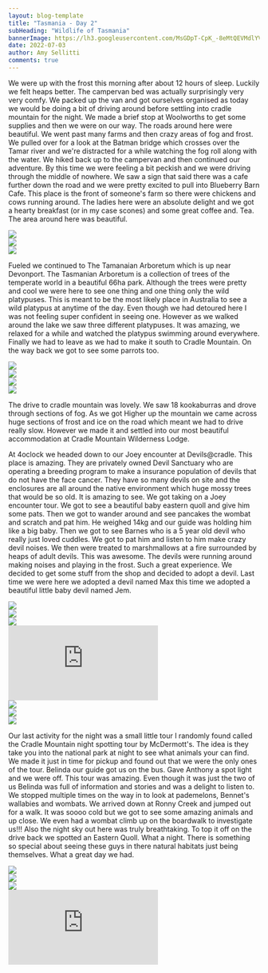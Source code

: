 ```yaml
---
layout: blog-template
title: "Tasmania - Day 2"
subHeading: "Wildlife of Tasmania"
bannerImage: https://lh3.googleusercontent.com/MsGDpT-CpK_-8eMtQEVMdlYVZk9eW0kacXZpfqpEBwRTfmUlLR35tEGDLvZQjAJY9FHxiHS1-GhkFTsOKr9jgPD84Y5MY5YpltcaJMP9tDc8WpA6CgejEGDiFe0GjatEPdfSflBvB2s=w2400
date: 2022-07-03
author: Amy Sellitti
comments: true
---
```


We were up with the frost this morning after about 12 hours of sleep. Luckily we felt heaps better. The campervan bed was actually surprisingly very very comfy.  We packed up the van and got ourselves organised as today we would be doing a bit of driving around before settling into cradle mountain for the night.  We made a brief stop at Woolworths to get some supplies and then we were on our way.
The roads around here were beautiful. We went past many farms and then crazy areas of fog and frost. We pulled over for a look at the Batman bridge which crosses over the Tamar river and we're distracted for a while watching the fog roll along with the water. We hiked back up to the campervan and then continued our adventure. By this time we were feeling a bit peckish and we were driving through the middle of nowhere. We saw a sign that said there was a cafe further down the road and we were pretty excited to pull into Blueberry Barn Cafe. This place is the front of someone's farm so there were chickens and cows running around. The ladies here were an absolute delight and we got a hearty breakfast (or in my case scones) and some great coffee and. Tea. The area around here was beautiful. 

<div class="center-image"><img src="https://lh3.googleusercontent.com/3k4XFfibyGd5w6lr7e2wWQbHzcbDbkzQTfGLWjcQtkc_KdJHTBc6VLE1blEp0wJrpFkHUSOIuJyWocnG_61smSbRov5ZiYIFP4_GJ-Kz3EAg9WXhY6ZPH9Gf9CuOTxDVVU133bOpQvo=w2400" /></div>
<div class="center-image"><img src="https://lh3.googleusercontent.com/tVe9JZqZikSz5frwKBB1CHdOTGOuKp71BUpPA2a-L-yYwfwTFRvMoOzqwtqb-p7AKuHw5NNCJXKRi-Oo3Z315bBwC_qRCtviVpHKCp3mOLVo7H1onOIO3ZkfjwVXFNS-bbYee3CT-bM=w2400" /></div>
<div class="center-image"><img src="https://lh3.googleusercontent.com/FXA1V9_SxL08YkLgVSbfAW7AfMtuPLmuYtgfBosYFtIf78nv1kiAeUmgxW25WlW2LHzEk6SHP7dTe4h-jrAUcHbY9L9EpM8TxrakuPD3fOz0A86WS8bwj83fyQBR3pDIMGQrw8vJ5Uw=w2400" /></div>


Fueled we continued to The Tamanaian Arboretum which is up near Devonport. The Tasmanian Arboretum is a collection of trees of the temperate world in a beautiful 66ha park. Although the trees were pretty and cool we were here to see one thing and one thing only the wild platypuses. This is meant to be the most likely place in Australia to see a wild platypus at anytime of the day. Even though we had detoured here I was not feeling super confident in seeing one. However as we walked around the lake we saw three different platypuses. It was amazing, we relaxed for a while and watched the platypus swimming around everywhere. Finally we had to leave as we had to make it south to Cradle Mountain. On the way back we got to see some parrots too.

<div class="center-image"><img src="https://lh3.googleusercontent.com/U7g4NQZFprloaJ64hk4rtYYJgpzlixJvviugsKK2dzN72szSomYepHub37LUG4R4FWo1NXcs71xWV0esVoj5I8yPks_YxLbtJ8ZQZaBJqjvdkMWgGgFwB9g2PbVn7j_-uNiLXbUTEzg=w2400" /></div>
<div class="center-image"><img src="https://lh3.googleusercontent.com/65F-bNaoKyIzai9nZtYoFsAB6xbEKHOAlH8i2dKUatv7DaukkdUuUaO53CIDjuMFLZG_UUnZy3fKMn2-00ylVBz4i5fT0G4L-6Hk9beMaZJX42EgCuUi4FnqRv47mavVf1o0YAnMD6o=w2400" /></div>
<div class="center-image"><img src="https://lh3.googleusercontent.com/6gh_b42Vt4tPY4agd9vH-hPJRjhnx3wZrcFT8qiqshlY1dQ-sxdVvOnSdJnxiMsRXMfxrsVulFQ2pK7DD9Qa760TyrtyQdAPwmqzIRwtM35S40L_jFL9tXTan4e9ZaSlgUHSBrF6rcw=w2400" /></div>
<div class="center-image"><img src="https://lh3.googleusercontent.com/UQIR2Avtj2YwM2BuLllccqnwOn5wR216glSMP8W-dwgUk3MEhthgam0S2hiDwHUEXjRKfMasJcgfSasNURsqZ29yAhoDIgY0kfHQA2hhRALsnh1LY97LXZtF1WszI8UKbAGKnv_274A=w2400" /></div>

The drive to cradle mountain was lovely. We saw 18 kookaburras and drove through sections of fog. As we got Higher up the mountain we came across huge sections of frost and ice on the road which meant we had to drive really slow. However we made it and settled into our most beautiful accommodation at Cradle Mountain Wilderness Lodge. 

At 4oclock we headed down to our Joey encounter at Devils@cradle. This place is amazing. They are privately owned Devil Sanctuary who are operating a breeding program to make a insurance population of devils that do not have the face cancer. They have so many devils on site and the enclosures are all around the native environment which huge mossy trees that would be so old. It is amazing to see. We got taking on a Joey encounter tour. We got to see a beautiful baby eastern quoll and give him some pats. Then we got to wander around and see pancakes the wombat and scratch and pat him. He weighed 14kg and our guide was holding him like a big baby. Then we got to see Barnes who is a 5 year old devil who really just loved cuddles. We got to pat him and listen to him make crazy devil noises. We then were treated to marshmallows at a fire surrounded by heaps of adult devils. This was awesome. The devils were running around making noises and playing in the frost. Such a great experience. We decided to get some stuff from the shop and decided to adopt a devil. Last time we were here we adopted a devil named Max this time we adopted a beautiful little baby devil named Jem.

<div class="center-image"><img src="https://lh3.googleusercontent.com/5A4Qk3gbu01vsfpY1RIEfhRjBJYavfk5iqesNsFPN3kTwE-uJqyu3fTzeGsQhqvktrd_JLwQd8880noiQanSGvSrlhBiIuPVVtW1ok3F_mz0b3yR3kBqX_P3jkl0irWRTM_Lf8nwbOo=w2400" /></div>
<div class="center-image"><img src="https://lh3.googleusercontent.com/v6tS1AEtIFglQ9O0X5TaI0xQ3HPCwRfirMMfbJmwQwGxqTpKuh5ieRcfuzsqKGvaWOpmKDhoLW_WJmAdgDzVLIjnF6v5alliPpwanMdt976xuzCrU73Bhc4VHLYySjLJEr8DWnzif_o=w2400" /></div>
<div class="center-image"><img src="https://lh3.googleusercontent.com/PxnaUGtJqKEJg5JLPjkWq4D9flnD20nTr1femqUL5dnqFQNQ1Be4j7wz7gblc2wljNV54PTFC3yewsiCa3qXxEQiGQryPF_hptNJNibxMXz7ejAYFcxfwYRRmeMd82CG6C-YI9-6b88=w2400" /></div>

<div class="center-video"><iframe src="https://youtube.com/embed/lvRV_jhHUvk" frameborder="0" allow="accelerometer; autoplay; encrypted-media; gyroscope; picture-in-picture" allowfullscreen></iframe></div>

<div class="center-image"><img src="https://lh3.googleusercontent.com/nl-1Nj7ndxx6X8hQMwY0sdUbfEYQf-KaPPT2AdHYFifz19XbwakyFYcHPj9h4DQhTex-njqyCgzbljbX-U24G8pr81qQnNHpd1yJ4KrTqTnqz3T_4XI7ifEHKzvk5ZJB9nOctaXLJbs=w2400" /></div>
<div class="center-image"><img src="https://lh3.googleusercontent.com/oXmTHviZ2puHIu65kbCaWQDUTOsZJ4kdO-QM7gUk-wRJgTnNGcSp_j_WFNli9i_8KScce2PSmzcO2Rgjj4S6BjFJpvkCLmDSYODMfaNhEMhyoSwJyiNFbLOAESz9x93WJ4TwmeBB9dY=w2400" /></div>
<div class="center-image"><img src="https://lh3.googleusercontent.com/YajDRE0qoLvAagb-GLFpSvphVJhtAdgIPf9GbCVOtijDx38uLrvXKcVDU1i8Bw9D2QeHSsyutHfim4OyrhRfx8oL9EDd8EvE6fK6h9Z8wgcURPTDAak8UiLUawd-qtrluz97Vwda3Bk=w2400" /></div>

Our last activity for the night was a small little tour I randomly found called the Cradle Mountain night spotting tour by McDermott's. The idea is they take you into the national park at night to see what animals your can find. We made it just in time for pickup and found out that we were the only ones of the tour. Belinda our guide got us on the bus. Gave Anthony a spot light and we were off. This tour was amazing. Even though it was just the two of us Belinda was full of information and stories and was a delight to listen to. We stopped multiple times on the way in to look at pademelons, Bennet's wallabies and wombats. We arrived down at Ronny Creek and jumped out for a walk. It was soooo cold but we got to see some amazing animals and up close. We even had a wombat climb up on the boardwalk to investigate us!!! Also the night sky out here was truly breathtaking. To top it off on the drive back we spotted an Eastern Quoll. What a night. There is something so special about seeing these guys in there natural habitats just being themselves. What a great day we had. 

<div class="center-image"><img src="https://lh3.googleusercontent.com/7eHxwFyW3PtTdZR0Qso9EatCK7OceVc6va0guHL8kNxHTpNvirWpj7Q8fUs7UfKTGSUvMpQsGaizr0zgIC3oIQ4UAeelbns9w65CPrW37uu-yyIQoSr0WYSlw5kQv2udhA0b9XXZo0g=w2400" /></div>
<div class="center-image"><img src="https://lh3.googleusercontent.com/CVaCHpebAXXQVueT_VunWzqXQwCv27tLeHXzJ-NkM3rfYJWy_7K6lbQZ4xwUczOtDYKo6M5QQZ2Us99PNySMTyhJ21G6GrPSKZ9VQUh9ZSHTcbn1cSbTIaGtYz6E0wMmm_rb3zjntyg=w2400" /></div>
<div class="center-image"><img src="https://lh3.googleusercontent.com/yJvjFDEsCZ9tRdGezgcHMm4AyNKFbL4TDOzbqCSI1qBExkYFk-HGpiSqTXQ_5WSQlIlWNco4rMM5xo--wgkMjcM4JOTwE9H2Lysvgt_haUA0uOBUvp6CkSyvWLS7_UB4uT3goLb3nw0=w2400" /></div>

<div class="center-video"><iframe src="https://youtube.com/embed/iUv6fO6kBfw" frameborder="0" allow="accelerometer; autoplay; encrypted-media; gyroscope; picture-in-picture" allowfullscreen></iframe></div>

